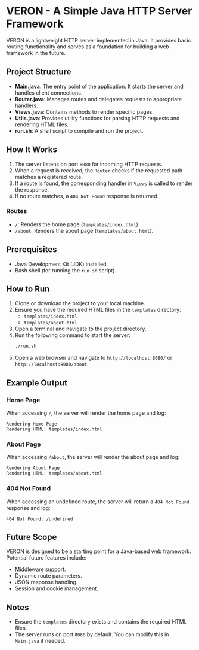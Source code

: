 # VERON - A Simple Java HTTP Server Framework

VERON is a lightweight HTTP server implemented in Java. It provides basic routing functionality and serves as a foundation for building a web framework in the future.

## Project Structure

- **Main.java**: The entry point of the application. It starts the server and handles client connections.
- **Router.java**: Manages routes and delegates requests to appropriate handlers.
- **Views.java**: Contains methods to render specific pages.
- **Utils.java**: Provides utility functions for parsing HTTP requests and rendering HTML files.
- **run.sh**: A shell script to compile and run the project.

## How It Works

1. The server listens on port `8080` for incoming HTTP requests.
2. When a request is received, the `Router` checks if the requested path matches a registered route.
3. If a route is found, the corresponding handler in `Views` is called to render the response.
4. If no route matches, a `404 Not Found` response is returned.

### Routes

- `/`: Renders the home page (`templates/index.html`).
- `/about`: Renders the about page (`templates/about.html`).

## Prerequisites

- Java Development Kit (JDK) installed.
- Bash shell (for running the `run.sh` script).

## How to Run

1. Clone or download the project to your local machine.
2. Ensure you have the required HTML files in the `templates` directory:
   - `templates/index.html`
   - `templates/about.html`
3. Open a terminal and navigate to the project directory.
4. Run the following command to start the server:
   ```bash
   ./run.sh
   ```
5. Open a web browser and navigate to `http://localhost:8080/` or `http://localhost:8080/about`.

## Example Output

### Home Page
When accessing `/`, the server will render the home page and log:
```
Rendering Home Page
Rendering HTML: templates/index.html
```

### About Page
When accessing `/about`, the server will render the about page and log:
```
Rendering About Page
Rendering HTML: templates/about.html
```

### 404 Not Found
When accessing an undefined route, the server will return a `404 Not Found` response and log:
```
404 Not Found: /undefined
```

## Future Scope

VERON is designed to be a starting point for a Java-based web framework. Potential future features include:
- Middleware support.
- Dynamic route parameters.
- JSON response handling.
- Session and cookie management.

## Notes

- Ensure the `templates` directory exists and contains the required HTML files.
- The server runs on port `8080` by default. You can modify this in `Main.java` if needed.